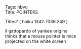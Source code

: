 Tags: hbvu  
Title: POINTERS  
  
Title:# ( haiku 1342.7039.249 )  
  
il gattopardo of yankee origins  
thinks that a mouse pointer is mice  
projected on the white screen  
